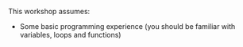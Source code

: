 This workshop assumes:
- Some basic programming experience (you should be familiar with variables, loops and functions)
